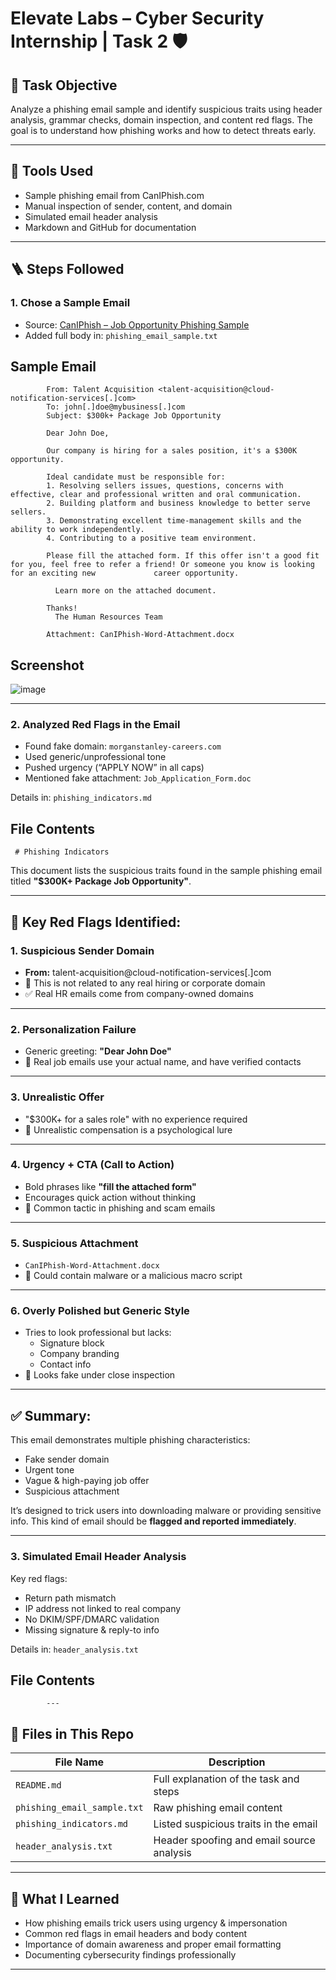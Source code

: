 # Elevate Labs – Cyber Security Internship | Task 2 🛡️

## 🎯 Task Objective

Analyze a phishing email sample and identify suspicious traits using header analysis, grammar checks, domain inspection, and content red flags. The goal is to understand how phishing works and how to detect threats early.

---

## 🧰 Tools Used

- Sample phishing email from CanIPhish.com
- Manual inspection of sender, content, and domain
- Simulated email header analysis
- Markdown and GitHub for documentation

---

## 🪜 Steps Followed

### 1. Chose a Sample Email

- Source: [CanIPhish – Job Opportunity Phishing Sample](https://caniphish.com/email-phishing-simulator?email=Job-Opportunity)
- Added full body in: `phishing_email_sample.txt`

## Sample Email 
            From: Talent Acquisition <talent-acquisition@cloud-notification-services[.]com>
            To: john[.]doe@mybusiness[.]com
            Subject: $300k+ Package Job Opportunity
            
            Dear John Doe,
            
            Our company is hiring for a sales position, it's a $300K opportunity.
            
            Ideal candidate must be responsible for:
            1. Resolving sellers issues, questions, concerns with effective, clear and professional written and oral communication.
            2. Building platform and business knowledge to better serve sellers.
            3. Demonstrating excellent time-management skills and the ability to work independently.
            4. Contributing to a positive team environment.
            
            Please fill the attached form. If this offer isn't a good fit for you, feel free to refer a friend! Or someone you know is looking for an exciting new             career opportunity.
            
              Learn more on the attached document.
            
            Thanks!  
              The Human Resources Team
            
            Attachment: CanIPhish-Word-Attachment.docx
            
## Screenshot

![image](https://github.com/user-attachments/assets/fdb1b9a5-8614-4848-ad90-21b857d3efdf)


  

---

### 2. Analyzed Red Flags in the Email

- Found fake domain: `morganstanley-careers.com`
- Used generic/unprofessional tone
- Pushed urgency (“APPLY NOW” in all caps)
- Mentioned fake attachment: `Job_Application_Form.doc`

Details in: `phishing_indicators.md`

## File Contents

     # Phishing Indicators 

This document lists the suspicious traits found in the sample phishing email titled **"$300K+ Package Job Opportunity"**.

---

## 📌 Key Red Flags Identified:

### 1. **Suspicious Sender Domain**
- **From:** talent-acquisition@cloud-notification-services[.]com
- 🚩 This is not related to any real hiring or corporate domain
- ✅ Real HR emails come from company-owned domains

---

### 2. **Personalization Failure**
- Generic greeting: **"Dear John Doe"**
- 🚩 Real job emails use your actual name, and have verified contacts

---

### 3. **Unrealistic Offer**
- "$300K+ for a sales role" with no experience required
- 🚩 Unrealistic compensation is a psychological lure

---

### 4. **Urgency + CTA (Call to Action)**
- Bold phrases like **"fill the attached form"**
- Encourages quick action without thinking
- 🚩 Common tactic in phishing and scam emails

---

### 5. **Suspicious Attachment**
- `CanIPhish-Word-Attachment.docx`
- 🚩 Could contain malware or a malicious macro script

---

### 6. **Overly Polished but Generic Style**
- Tries to look professional but lacks:
  - Signature block
  - Company branding
  - Contact info
- 🚩 Looks fake under close inspection

---

## ✅ Summary:

This email demonstrates multiple phishing characteristics:
- Fake sender domain
- Urgent tone
- Vague & high-paying job offer
- Suspicious attachment

It’s designed to trick users into downloading malware or providing sensitive info. This kind of email should be **flagged and reported immediately**.


---

### 3. Simulated Email Header Analysis

Key red flags:
- Return path mismatch
- IP address not linked to real company
- No DKIM/SPF/DMARC validation
- Missing signature & reply-to info

Details in: `header_analysis.txt`

## File Contents
                             

            ---

## 📁 Files in This Repo

| File Name                 | Description                                               |
|---------------------------|-----------------------------------------------------------|
| `README.md`               | Full explanation of the task and steps                    |
| `phishing_email_sample.txt` | Raw phishing email content                              |
| `phishing_indicators.md` | Listed suspicious traits in the email                     |
| `header_analysis.txt`     | Header spoofing and email source analysis                 |

---

## 🧠 What I Learned

- How phishing emails trick users using urgency & impersonation  
- Common red flags in email headers and body content  
- Importance of domain awareness and proper email formatting  
- Documenting cybersecurity findings professionally

---

